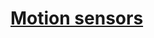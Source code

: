 # [Motion sensors](https://developer.android.google.cn/guide/topics/sensors/sensors_motion#sensors-motion-rotate)

## 
